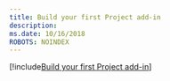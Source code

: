 ```yaml
---
title: Build your first Project add-in
description: 
ms.date: 10/16/2018
ROBOTS: NOINDEX
---
```


[!include[Build your first Project add-in](../includes/file-get-started-project.md)]